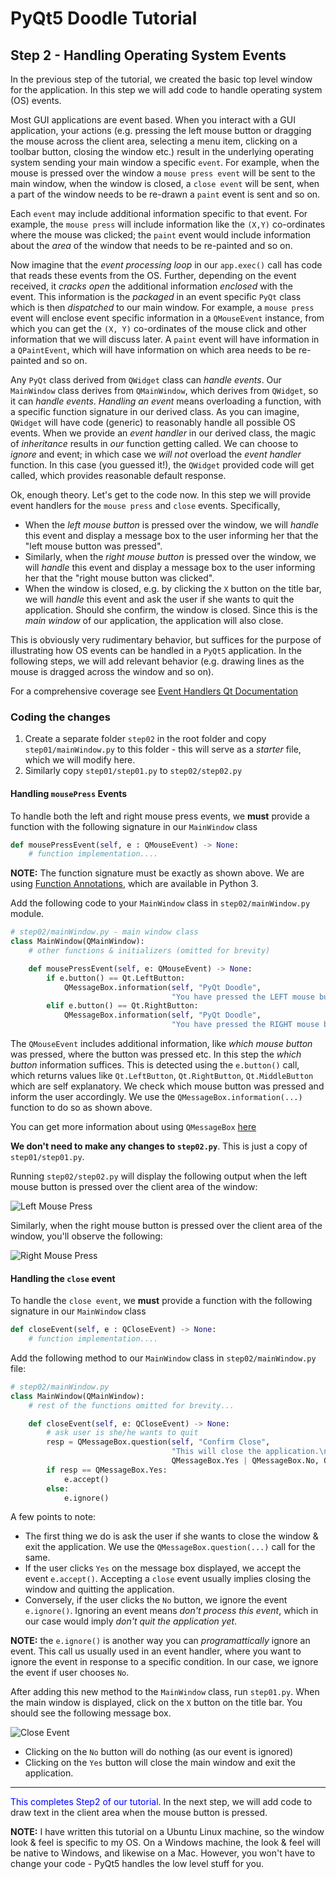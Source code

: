 # PyQt5 Doodle Tutorial

## Step 2 - Handling Operating System Events
In the previous step of the tutorial, we created the basic top level window for the application.
In this step we will add code to handle operating system (OS) events.

Most GUI applications are event based. When you interact with a GUI application, your actions (e.g. pressing the left mouse button or dragging the mouse across the client area, selecting a menu item, clicking on a toolbar button, closing the window etc.) result in the underlying operating system sending your main window a specific `event`. For example, when the mouse is pressed over the window a `mouse press event` will be sent to the main window, when the window is closed, a `close event` will be sent, when a part of the window needs to be re-drawn a `paint` event is sent and so on.

Each `event` may include additional information specific to that event. For example, the `mouse press` will include information like the `(X,Y)` co-ordinates where the mouse was clicked; the `paint` event would include information about the _area_ of the window that needs to be re-painted and so on.

Now imagine that the _event processing loop_ in our `app.exec()` call has code that reads these events from the OS. Further, depending on the event received, it _cracks open_ the additional information _enclosed_ with the event. This information is the _packaged_ in an event specific `PyQt` class which is then _dispatched_ to our main window. For example, a `mouse press` event will enclose event specific information in a `QMouseEvent` instance, from which you can get the `(X, Y)` co-ordinates of the mouse click and other information that we will discuss later. A `paint` event will have information in a `QPaintEvent`, which will have information on which area needs to be re-painted and so on.

Any `PyQt` class derived from `QWidget` class can _handle events_. Our `MainWindow` class derives from `QMainWindow`, which derives from `QWidget`, so it can _handle events_. _Handling an event_ means overloading a function, with a specific function signature in our derived class. As you can imagine, `QWidget` will have code (generic) to reasonably handle all possible OS events. When we provide an _event handler_ in our derived class, the magic of _inheritance_ results in _our_ function getting called. We can choose to _ignore_ and event; in which case we _will not_ overload the _event handler_ function. In this case (you guessed it!), the `QWidget` provided code will get called, which provides reasonable default response.

Ok, enough theory. Let's get to the code now. In this step we will provide event handlers for the `mouse press` and `close` events. Specifically,
- When the _left mouse button_ is pressed over the window, we will _handle_ this event and display a message box to the user informing her that the "left mouse button was pressed".
- Similarly, when the _right mouse button_ is pressed over the window, we will _handle_ this event and display a message box to the user informing her that the "right mouse button was clicked".
- When the window is closed, e.g. by clicking the `X` button on the title bar, we will _handle_ this event and ask the user if she wants to quit the application. Should she confirm, the window is closed. Since this is the _main window_ of our application, the application will also close.

This is obviously very rudimentary behavior, but suffices for the purpose of illustrating how OS events can be handled in a `PyQt5` application. In the following steps, we will add relevant behavior (e.g. drawing lines as the mouse is dragged across the window and so on).

For a comprehensive coverage see [Event Handlers Qt Documentation](https://doc.qt.io/qtforpython/overviews/eventsandfilters.html)

### Coding the changes
1. Create a separate folder `step02` in the root folder and copy `step01/mainWindow.py` to this folder - this will serve as a _starter_ file, which we will modify here.
2. Similarly copy `step01/step01.py` to `step02/step02.py`

#### Handling `mousePress` Events
To handle both the left and right mouse press events, we __must__ provide a function with the following signature in our `MainWindow` class

```python
def mousePressEvent(self, e : QMouseEvent) -> None:
    # function implementation....
```

__NOTE:__ The function signature must be exactly as shown above. We are using [Function Annotations](https://www.python.org/dev/peps/pep-3107/), which are available in Python 3.

Add the following code to your `MainWindow` class in `step02/mainWindow.py` module.

```python
# step02/mainWindow.py - main window class
class MainWindow(QMainWindow):
    # other functions & initializers (omitted for brevity)

    def mousePressEvent(self, e: QMouseEvent) -> None:
        if e.button() == Qt.LeftButton:
            QMessageBox.information(self, "PyQt Doodle",
                                    "You have pressed the LEFT mouse button")
        elif e.button() == Qt.RightButton:
            QMessageBox.information(self, "PyQt Doodle",
                                    "You have pressed the RIGHT mouse button")        
```

The `QMouseEvent` includes additional information, like _which mouse button_ was pressed, where the button was pressed etc. In this step the _which button_ information suffices. This is detected using the `e.button()` call, which returns values like `Qt.LeftButton`, `Qt.RightButton`, `Qt.MiddleButton` which are self explanatory. We check which mouse button was pressed and inform the user accordingly. We use the `QMessageBox.information(...)` function to do so as shown above.

You can get more information about using `QMessageBox` [here](https://www.tutorialspoint.com/pyqt/pyqt_qmessagebox.htm)

__We don't need to make any changes to `step02.py`__. This is just a copy of `step01/step01.py`.

Running `step02/step02.py` will display the following output when the left mouse button is pressed over the client area of the window:

![Left Mouse Press](./images/Step02-LeftMousePress.png)

Similarly, when the right mouse button is pressed over the client area of the window, you'll observe the following:

![Right Mouse Press](./images/Step02-RightMousePress.png)

#### Handling the `close` event
To handle the `close event`, we __must__ provide a function with the following signature in our `MainWindow` class

```python
def closeEvent(self, e : QCloseEvent) -> None:
    # function implementation....
```

Add the following method to our `MainWindow` class in `step02/mainWindow.py` file:

```python
# step02/mainWindow.py
class MainWindow(QMainWindow):
    # rest of the functions omitted for brevity...

    def closeEvent(self, e: QCloseEvent) -> None:
        # ask user is she/he wants to quit
        resp = QMessageBox.question(self, "Confirm Close",
                                    "This will close the application.\nOk to quit?",
                                    QMessageBox.Yes | QMessageBox.No, QMessageBox.No)
        if resp == QMessageBox.Yes:
            e.accept()
        else:
            e.ignore()

```
A few points to note:
- The first thing we do is ask the user if she wants to close the window & exit the application. We use the `QMessageBox.question(...)` call for the same.
- If the user clicks `Yes` on the message box displayed, we accept the event `e.accept()`. Accepting a `close` event usually implies closing the window and quitting the application.
- Conversely, if the user clicks the `No` button, we ignore the event `e.ignore()`. Ignoring an event means _don't process this event_, which in our case would imply _don't quit the application yet_.

**NOTE:** the `e.ignore()` is another way you can _programattically_ ignore an event. This call us usually used in an event handler, where you want to ignore the event in response to a specific condition. In our case, we ignore the event if user chooses `No`. 

After adding this new method to the `MainWindow` class, run `step01.py`. When the main window is displayed, click on the `X` button on the title bar. You should see the following message box.

![Close Event](./images/Step02-CloseClick.png)

- Clicking on the `No` button will do nothing (as our event is ignored)
- Clicking on the `Yes` button will close the main window and exit the application.

<hr/>

<span style="color:blue">This completes Step2 of our tutorial.</span> In the next step, we will add code to draw text in the client area when the mouse button is pressed.

__NOTE:__ I have written this tutorial on a Ubuntu Linux machine, so the window look & feel is specific to my OS. On a Windows machine, the look & feel will be native to Windows, and likewise on a Mac. However, you won't have to change your code - PyQt5 handles the low level stuff for you.

